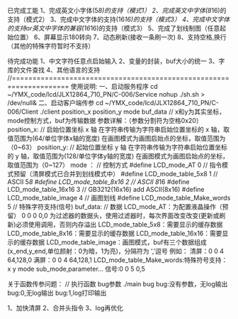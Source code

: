 已完成工能
1、完成英文小字体(5*8)的支持（模式1）
2、完成英文中字体(8*16)的支持（模式2）
3、完成中文字体的支持(16*16)的支持（模式3）
4、完成中文字体的支持or英文中字体的兼容(16*16)的支持（模式3）
5、完成了划线制图（任意起始位置）
6、屏幕显示180转向
7、动态刷新(接收一条刷一次)
8、支持空格,换行（其他的特殊字符暂时不支持）

待完成功能
1、中文字符任意点启始输入
2、变量的封装，buf大小的统一
3、字库的文件查找
4、其他语言的支持
//====================================================================
使用说明:
一、启动服务程序
cd ~/YMX_code/lcd/JLX12864_710_PN/C-006/Service
nohup ./sh.sh > /dev/null&
二、启动客户端传参
cd ~/YMX_code/lcd/JLX12864_710_PN/C-006/Client
./client position_x position_y mode buf_data            // x和y为其实坐标，mode控制方式，buf为传输数据
参数详解：（参数分割符为空格0x20）
position_x:				// 启始位置坐标 x 轴
    在字符串传输为字符串启始位置坐标的 x 轴，取值范围为(64/单位字体x轴的宽度)
    在画图模式为画图启始点的坐标，取值范围为（0~63）
position_y:				// 起始位置坐标 y 轴
    在字符串传输为字符串启始位置坐标的 y 轴，取值范围为(128/单位字体y轴的宽度)
    在画图模式为画图启始点的坐标，取值范围为（0~127）
 mode ：					// 控制方式
    #define LCD_mode_AT                         0       // 指令模式预留（清屏模式已合并到划线模式中）
    #define LCD_mode_table_5x8                  1       // ASCII    5*8
    #define LCD_mode_table_8x16                 2       // ASCII    8*16
    #define LCD_mode_table_16x16                3       // GB3212(16x16) add ASCII(8x16)
    #define LCD_mode_table_image                4       // 画图划线
    #define LCD_mode_table_Make_words           5       // 特殊字符支持(信号)
 buf_data:              // 数据
    LCD_mode_AT：为配置液晶操作（预留）
        0 0 0 0,0   为过滤器的数据头，使用过滤器时，每次界面改变改变(更新或刷新)必须使用调用，否则内存溢出
    LCD_mode_table_5x8：需要显示的缓存数据
    LCD_mode_table_8x16：需要显示的缓存数据
    LCD_mode_table_16x16：需要显示的缓存数据
    LCD_mode_table_image：画图模式，buf有三个数据组成(x_end,y_end,单位颜射：0为暗，1为亮)，分隔符为 ','逗号
        例如：
            清屏：0 0 4 64,128,0
            满屏：0 0 4 64,128,1
    LCD_mode_table_Make_words:特殊符号支持：
        x y mode sub_mode,parameter...
            信号:0 0 5 0,5
            

关于函数传参问题：
    // 执行函数 bug参数
    ./main bug
        bug:没有参数，无log输出
        bug:0,无log输出
        bug:1,log打印输出
      
      
      
1、加快清屏
2、合并头指令
3、log再优化
